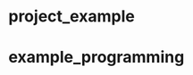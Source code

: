 # project_example
<html>
  <title>
    example_programming
  </title>
  <body>
    <h1> example_programming
    </h1>
  </body>
</html>
